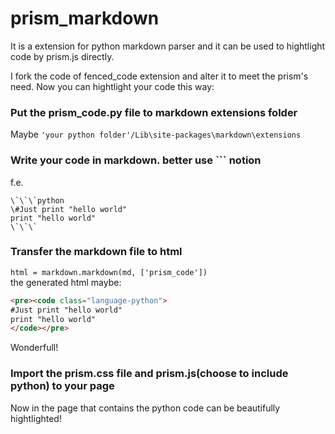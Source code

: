 prism_markdown
==============

It is a extension for python markdown parser and it can be used to hightlight code by prism.js directly.

I fork the code of fenced_code extension and alter it to meet the prism's need.
Now you can hightlight your code this way:
### Put the prism_code.py file to markdown extensions folder
Maybe `'your python folder'/Lib\site-packages\markdown\extensions`

### Write your code in markdown. better use \`\`\` notion
f.e. 
```
\`\`\`python  
\#Just print "hello world"  
print "hello world"  
\`\`\`
```
### Transfer the markdown file to html
`html = markdown.markdown(md, ['prism_code'])`  
the generated html maybe:
```html
<pre><code class="language-python">
#Just print "hello world"
print "hello world"
</code></pre>
```
Wonderfull!
### Import the prism.css file and prism.js(choose to include python) to your page
Now in the page that contains the python code can be beautifully hightlighted!

